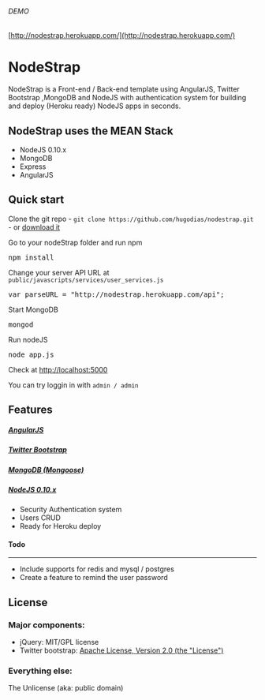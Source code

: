 ###### DEMO
[http://nodestrap.herokuapp.com/](http://nodestrap.herokuapp.com/)

# NodeStrap

NodeStrap is a Front-end / Back-end template using AngularJS, Twitter Bootstrap ,MongoDB and NodeJS with authentication system for building and deploy (Heroku ready) NodeJS apps in seconds.

## NodeStrap uses the MEAN Stack
* NodeJS 0.10.x
* MongoDB
* Express
* AngularJS


## Quick start

Clone the git repo - `git clone https://github.com/hugodias/nodestrap.git` - or [download it](https://github.com/hugodias/nodestrap/zipball/master)

Go to your nodeStrap folder and run npm
<pre>
npm install
</pre>

Change your server API URL at `public/javascripts/services/user_services.js`
<pre>var parseURL = "http://nodestrap.herokuapp.com/api";</pre>

Start MongoDB
<pre>mongod</pre>

Run nodeJS
<pre>node app.js</pre>

Check at [http://localhost:5000](http://localhost:5000)

You can try loggin in with `admin / admin`

## Features

##### [AngularJS](http://angularjs.org/)

##### [Twitter Bootstrap](http://twitter.github.com/bootstrap/index.html)

##### [MongoDB (Mongoose)](http://www.mongodb.org/)

##### [NodeJS 0.10.x](http://nodejs.org/)
* Security Authentication system
* Users CRUD
* Ready for Heroku deploy


#### Todo
---

* Include supports for redis and mysql / postgres
* Create a feature to remind the user password

## License

### Major components:

* jQuery: MIT/GPL license
* Twitter bootstrap: [Apache License, Version 2.0 (the "License")](http://www.apache.org/licenses/LICENSE-2.0)

### Everything else:

The Unlicense (aka: public domain)
